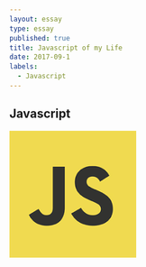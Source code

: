 ```yaml
---
layout: essay
type: essay
published: true
title: Javascript of my Life
date: 2017-09-1
labels:
  - Javascript 
---
```


## Javascript

<img class="ui tiny left circular floated image" src="../images/jascript.png">


